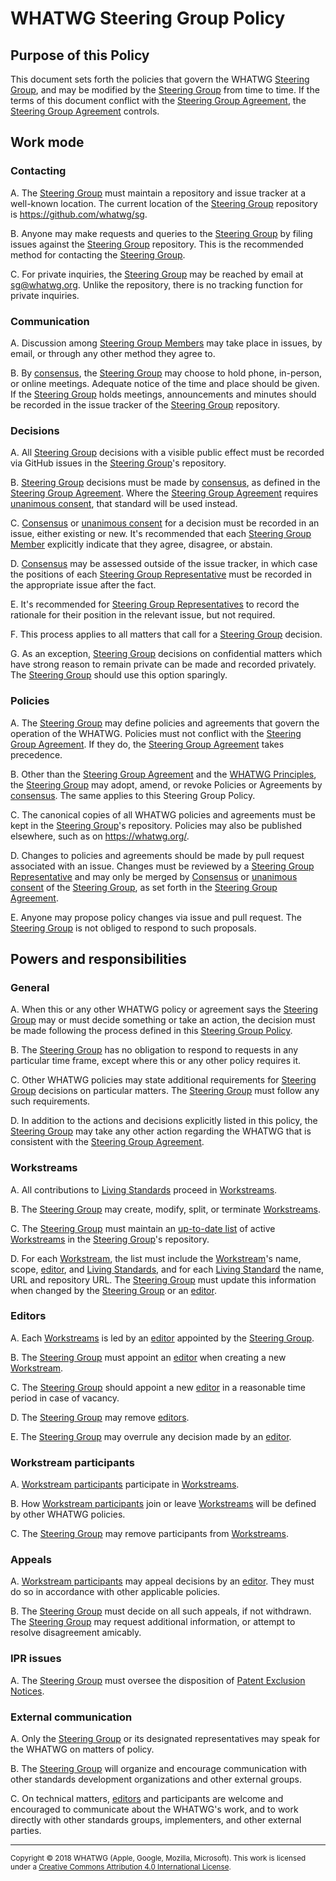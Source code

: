 # WHATWG Steering Group Policy

## Purpose of this Policy

This document sets forth the policies that govern the WHATWG [Steering Group], and may be modified by the [Steering Group] from time to time. If the terms of this document conflict with the [Steering Group Agreement], the [Steering Group Agreement] controls.

## Work mode

### Contacting

A. The [Steering Group] must maintain a repository and issue tracker at a well-known location. The current location of the [Steering Group] repository is <https://github.com/whatwg/sg>.

B. Anyone may make requests and queries to the [Steering Group] by filing issues against the [Steering Group] repository. This is the recommended method for contacting the [Steering Group].

C. For private inquiries, the [Steering Group] may be reached by email at <sg@whatwg.org>. Unlike the repository, there is no tracking function for private inquiries.

### Communication

A. Discussion among [Steering Group Members][Steering Group Member] may take place in issues, by email, or through any other method they agree to.

B. By [consensus], the [Steering Group] may choose to hold phone, in-person, or online meetings. Adequate notice of the time and place should be given. If the [Steering Group] holds meetings, announcements and minutes should be recorded in the issue tracker of the [Steering Group] repository.

### Decisions

A. All [Steering Group] decisions with a visible public effect must be recorded via GitHub issues in the [Steering Group]'s repository.

B. [Steering Group] decisions must be made by [consensus], as defined in the [Steering Group Agreement]. Where the [Steering Group Agreement] requires [unanimous consent], that standard will be used instead.

C. [Consensus] or [unanimous consent] for a decision must be recorded in an issue, either existing or new. It's recommended that each [Steering Group Member] explicitly indicate that they agree, disagree, or abstain.

D. [Consensus] may be assessed outside of the issue tracker, in which case the positions of each [Steering Group Representative] must be recorded in the appropriate issue after the fact.

E. It's recommended for [Steering Group Representatives][Steering Group Representative] to record the rationale for their position in the relevant issue, but not required.

F. This process applies to all matters that call for a [Steering Group] decision.

G. As an exception, [Steering Group] decisions on confidential matters which have strong reason to remain private can be made and recorded privately. The [Steering Group] should use this option sparingly.

### Policies

A. The [Steering Group] may define policies and agreements that govern the operation of the WHATWG. Policies must not conflict with the [Steering Group Agreement]. If they do, the [Steering Group Agreement] takes precedence.

B. Other than the [Steering Group Agreement] and the [WHATWG Principles], the [Steering Group] may adopt, amend, or revoke Policies or Agreements by [consensus]. The same applies to this Steering Group Policy.

C. The canonical copies of all WHATWG policies and agreements must be kept in the [Steering Group]'s repository. Policies may also be published elsewhere, such as on <https://whatwg.org/>.

D. Changes to policies and agreements should be made by pull request associated with an issue. Changes must be reviewed by a [Steering Group Representative] and may only be merged by [Consensus] or [unanimous consent] of the [Steering Group], as set forth in the [Steering Group Agreement].

E. Anyone may propose policy changes via issue and pull request. The [Steering Group] is not obliged to respond to such proposals.

## Powers and responsibilities

### General

A. When this or any other WHATWG policy or agreement says the [Steering Group] may or must decide something or take an action, the decision must be made following the process defined in this [Steering Group Policy].

B. The [Steering Group] has no obligation to respond to requests in any particular time frame, except where this or any other policy requires it.

C. Other WHATWG policies may state additional requirements for [Steering Group] decisions on particular matters. The [Steering Group] must follow any such requirements.

D. In addition to the actions and decisions explicitly listed in this policy, the [Steering Group] may take any other action regarding the WHATWG that is consistent with the [Steering Group Agreement].

### Workstreams

A. All contributions to [Living Standards][Living Standard] proceed in [Workstreams][Workstream].

B. The [Steering Group] may create, modify, split, or terminate [Workstreams][Workstream].

C. The [Steering Group] must maintain an [up-to-date list] of active [Workstreams][Workstream] in the [Steering Group]'s repository.

D. For each [Workstream], the list must include the [Workstream]'s name, scope, [editor], and [Living Standards][Living Standard], and for each [Living Standard] the name, URL and repository URL. The [Steering Group] must update this information when changed by the [Steering Group] or an [editor].

### Editors

A. Each [Workstreams][Workstream] is led by an [editor] appointed by the [Steering Group].

B. The [Steering Group] must appoint an [editor] when creating a new [Workstream].

C. The [Steering Group] should appoint a new [editor] in a reasonable time period in case of vacancy.

D. The [Steering Group] may remove [editors][editor].

E. The [Steering Group] may overrule any decision made by an [editor].

### Workstream participants

A. [Workstream participants] participate in [Workstreams][Workstream].

B. How [Workstream participants] join or leave [Workstreams][Workstream] will be defined by other WHATWG policies.

C. The [Steering Group] may remove participants from [Workstreams][Workstream].

### Appeals

A. [Workstream participants] may appeal decisions by an [editor]. They must do so in accordance with other applicable policies.

B. The [Steering Group] must decide on all such appeals, if not withdrawn. The [Steering Group] may request additional information, or attempt to resolve disagreement amicably.

### IPR issues

A. The [Steering Group] must oversee the disposition of [Patent Exclusion Notices].

### External communication

A. Only the [Steering Group] or its designated representatives may speak for the WHATWG on matters of policy.

B. The [Steering Group] will organize and encourage communication with other standards development organizations and other external groups.

C. On technical matters, [editors][editor] and participants are welcome and encouraged to communicate about the WHATWG's work, and to work directly with other standards groups, implementers, and other external parties.

[contributor]: ./IPR%20Policy.md#contributor
[unanimous consent]: ./SG%20Agreement.md#unanimous-consent
[up-to-date list]: ./Workstreams.md
[Code of Conduct]: ./Code%20of%20Conduct.md
[Consensus]: ./SG%20Agreement.md#consensus
[Editor]: ./Workstream%20Policy.md#editor
[Living Standard]: ./Workstream%20Policy.md#living-standard
[Patent Exclusion Notices]: ./IPR%20Policy.md#27-patent-exclusion-notice
[Steering Group]: ./SG%20Agreement.md#steering-group
[Steering Group Agreement]: ./SG%20Agreement.md
[Steering Group Member]: ./SG%20Agreement.md#steering-group-member
[Steering Group Policy]: ./SG%20Policy.md
[Steering Group Representative]: ./SG%20Agreement.md#steering-group-representative
[WHATWG Principles]: ./Principles.md
[Workstream]: ./Workstream%20Policy.md#workstream
[Workstream Participants]: ./Workstream%20Policy.md#workstream-participant

<hr>

<footer>

<small>Copyright © 2018 WHATWG (Apple, Google, Mozilla, Microsoft). This work is licensed under a [Creative Commons Attribution 4.0 International License](https://creativecommons.org/licenses/by/4.0/).</small>

</footer>
